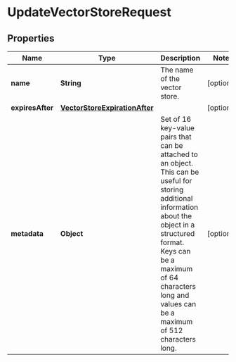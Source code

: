 

# UpdateVectorStoreRequest


## Properties

| Name | Type | Description | Notes |
|------------ | ------------- | ------------- | -------------|
|**name** | **String** | The name of the vector store. |  [optional] |
|**expiresAfter** | [**VectorStoreExpirationAfter**](VectorStoreExpirationAfter.md) |  |  [optional] |
|**metadata** | **Object** | Set of 16 key-value pairs that can be attached to an object. This can be useful for storing additional information about the object in a structured format. Keys can be a maximum of 64 characters long and values can be a maximum of 512 characters long.  |  [optional] |



